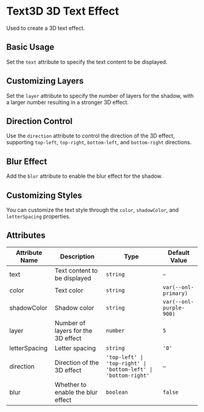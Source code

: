 # Text3D 3D Text Effect

Used to create a 3D text effect.

## Basic Usage

Set the `text` attribute to specify the text content to be displayed.

<demo vue="../demo/text3d/basic.vue" github="https://github.com/Onion-L/onionl-ui/tree/main/packages/components/text3d" />

## Customizing Layers

Set the `layer` attribute to specify the number of layers for the shadow, with a larger number resulting in a stronger 3D effect.

<demo vue="../demo/text3d/layer.vue" github="https://github.com/Onion-L/onionl-ui/tree/main/packages/components/text3d" />

## Direction Control

Use the `direction` attribute to control the direction of the 3D effect, supporting `top-left`, `top-right`, `bottom-left`, and `bottom-right` directions.

<demo vue="../demo/text3d/direction.vue" github="https://github.com/Onion-L/onionl-ui/tree/main/packages/components/text3d" />

## Blur Effect

Add the `blur` attribute to enable the blur effect for the shadow.

<demo vue="../demo/text3d/blur.vue" github="https://github.com/Onion-L/onionl-ui/tree/main/packages/components/text3d" />

## Customizing Styles

You can customize the text style through the `color`, `shadowColor`, and `letterSpacing` properties.

<demo vue="../demo/text3d/style.vue" github="https://github.com/Onion-L/onionl-ui/tree/main/packages/components/text3d" />

## Attributes

| Attribute Name | Description | Type | Default Value                |
|--------|------|------|---------------------------|
| text | Text content to be displayed | `string` | `—`                   |
| color | Text color | `string` | `var(--onl-primary)` |
| shadowColor | Shadow color | `string` | `var(--onl-purple-900)` |
| layer | Number of layers for the 3D effect | `number` | `5`                  |
| letterSpacing | Letter spacing | `string` | `'0'`                |
| direction | Direction of the 3D effect | `'top-left' \| 'top-right' \| 'bottom-left' \| 'bottom-right'` | `—`                   |
| blur | Whether to enable the blur effect | `boolean` | `false`              |
